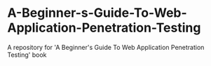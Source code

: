 # A-Beginner-s-Guide-To-Web-Application-Penetration-Testing
A repository for 'A Beginner's Guide To Web Application Penetration Testing' book
